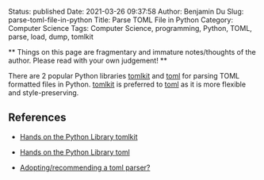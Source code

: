 Status: published
Date: 2021-03-26 09:37:58
Author: Benjamin Du
Slug: parse-toml-file-in-python
Title: Parse TOML File in Python
Category: Computer Science
Tags: Computer Science, programming, Python, TOML, parse, load, dump, tomlkit

**
Things on this page are fragmentary and immature notes/thoughts of the author.
Please read with your own judgement!
**

There are 2 popular Python libraries 
[tomlkit](https://github.com/sdispater/tomlkit)
and
[toml](https://github.com/uiri/toml)
for parsing TOML formatted files in Python.
[tomlkit](https://github.com/sdispater/tomlkit)
is preferred to 
[toml](https://github.com/uiri/toml)
as it is more flexible and style-preserving.


## References 

- [Hands on the Python Library tomlkit](http://www.legendu.net/misc/blog/hands-on-python-library-tomlkit)

- [Hands on the Python Library toml](http://www.legendu.net/misc/blog/hands-on-python-library-toml)

- [Adopting/recommending a toml parser?](https://discuss.python.org/t/adopting-recommending-a-toml-parser/4068)